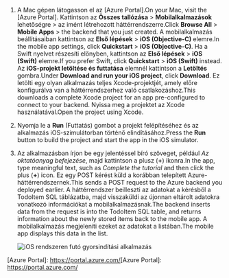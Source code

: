 
1. <span data-ttu-id="06a2f-101">A Mac gépen látogasson el az [Azure Portal].</span><span class="sxs-lookup"><span data-stu-id="06a2f-101">On your Mac, visit the [Azure Portal].</span></span> <span data-ttu-id="06a2f-102">Kattintson az **Összes tallózása** > **Mobilalkalmazások** lehetőségre > az imént létrehozott háttérrendszerre.</span><span class="sxs-lookup"><span data-stu-id="06a2f-102">Click **Browse All** > **Mobile Apps** > the backend that you just created.</span></span> <span data-ttu-id="06a2f-103">A mobilalkalmazás beállításaiban kattintson az **Első lépések** > **iOS (Objective-C)** elemre.</span><span class="sxs-lookup"><span data-stu-id="06a2f-103">In the mobile app settings, click **Quickstart** > **iOS (Objective-C)**.</span></span> <span data-ttu-id="06a2f-104">Ha a Swift nyelvet részesíti előnyben, kattintson az **Első lépések** > **iOS (Swift)** elemre.</span><span class="sxs-lookup"><span data-stu-id="06a2f-104">If you prefer Swift, click **Quickstart** > **iOS (Swift)** instead.</span></span> <span data-ttu-id="06a2f-105">Az **iOS-projekt letöltése és futtatása** elemnél kattintson a **Letöltés** gombra.</span><span class="sxs-lookup"><span data-stu-id="06a2f-105">Under **Download and run your iOS project**, click **Download**.</span></span> <span data-ttu-id="06a2f-106">Ez letölti egy olyan alkalmazás teljes Xcode-projektjét, amely előre konfigurálva van a háttérrendszerhez való csatlakozáshoz.</span><span class="sxs-lookup"><span data-stu-id="06a2f-106">This downloads a complete Xcode project for an app pre-configured to connect to your backend.</span></span> <span data-ttu-id="06a2f-107">Nyissa meg a projektet az Xcode használatával.</span><span class="sxs-lookup"><span data-stu-id="06a2f-107">Open the project using Xcode.</span></span>
2. <span data-ttu-id="06a2f-108">Nyomja le a **Run** (Futtatás) gombot a projekt felépítéséhez és az alkalmazás iOS-szimulátorban történő elindításához.</span><span class="sxs-lookup"><span data-stu-id="06a2f-108">Press the **Run** button to build the project and start the app in the iOS simulator.</span></span>
3. <span data-ttu-id="06a2f-109">Az alkalmazásban írjon be egy jelentéssel bíró szöveget, például *Az oktatóanyag befejezése*, majd kattintson a plusz (**+**) ikonra.</span><span class="sxs-lookup"><span data-stu-id="06a2f-109">In the app, type meaningful text, such as *Complete the tutorial* and then click the plus (**+**) icon.</span></span> <span data-ttu-id="06a2f-110">Ez egy POST kérést küld a korábban telepített Azure-háttérrendszernek.</span><span class="sxs-lookup"><span data-stu-id="06a2f-110">This sends a POST request to the Azure backend you deployed earlier.</span></span> <span data-ttu-id="06a2f-111">A háttérrendszer beilleszti az adatokat a kérésből a TodoItem SQL táblázatba, majd visszaküldi az újonnan eltárolt adatokra vonatkozó információkat a mobilalkalmazásnak.</span><span class="sxs-lookup"><span data-stu-id="06a2f-111">The backend inserts data from the request is into the TodoItem SQL table, and returns information about the newly stored items back to the mobile app.</span></span> <span data-ttu-id="06a2f-112">A mobilalkalmazás megjeleníti ezeket az adatokat a listában.</span><span class="sxs-lookup"><span data-stu-id="06a2f-112">The mobile app displays this data in the list.</span></span> 

   ![iOS rendszeren futó gyorsindítási alkalmazás](./media/app-service-mobile-ios-quickstart/mobile-quickstart-startup-ios.png)

<span data-ttu-id="06a2f-114">[Azure Portal]: https://portal.azure.com/</span><span class="sxs-lookup"><span data-stu-id="06a2f-114">[Azure Portal]: https://portal.azure.com/</span></span>
